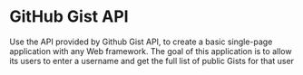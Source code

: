 # GitHub Gist API
 Use the API provided by Github Gist API, to create a basic single-page application with any Web framework. The goal of this application is to allow its users to enter a username and get the full list of public Gists for that user
